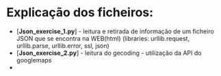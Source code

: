 # Explicação dos ficheiros:
* [__Json_exercise_1.py__] - leitura e retirada de informação de um ficheiro JSON que se encontra na WEB(html) (libraries: urllib.request, urllib.parse, urllib.error, ssl, json)
* [__Json_exercise_2.py__] - leitura do gecoding - utilização da API do googlemaps
* 
